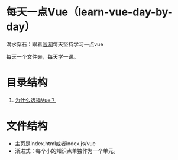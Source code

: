 # 每天一点Vue（learn-vue-day-by-day）
滴水穿石：跟着[官网](https://cn.vuejs.org/)每天坚持学习一点vue

每天一个文件夹，每天学一课。
# 目录结构
1. [为什么选择Vue？](https://github.com/shiyuwudi/learn-vue-day-by-day/tree/master/Lesson1%20Why-Vue-js)

# 文件结构
* 主页是index.html或者index.js/vue
* 渐进式：每个小的知识点单独作为一个单元。